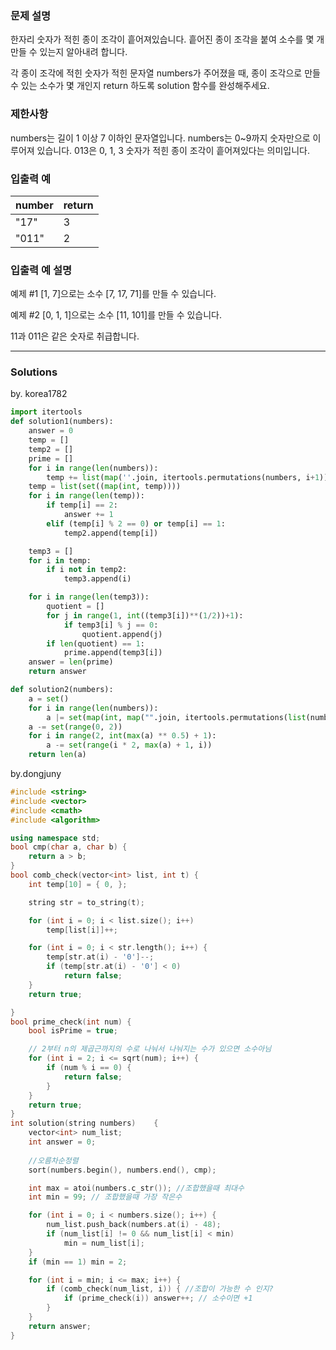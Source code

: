 ### 문제 설명
한자리 숫자가 적힌 종이 조각이 흩어져있습니다. 흩어진 종이 조각을 붙여 소수를 몇 개 만들 수 있는지 알아내려 합니다.

각 종이 조각에 적힌 숫자가 적힌 문자열 numbers가 주어졌을 때, 종이 조각으로 만들 수 있는 소수가 몇 개인지 return 하도록 solution 함수를 완성해주세요.
### 제한사항
numbers는 길이 1 이상 7 이하인 문자열입니다.
numbers는 0~9까지 숫자만으로 이루어져 있습니다.
013은 0, 1, 3 숫자가 적힌 종이 조각이 흩어져있다는 의미입니다.
### 입출력 예
|number	|	return|
|--|--|
|"17"| 3|
|"011"| 2|


### 입출력 예 설명
예제 #1
[1, 7]으로는 소수 [7, 17, 71]를 만들 수 있습니다.

예제 #2
[0, 1, 1]으로는 소수 [11, 101]를 만들 수 있습니다.

11과 011은 같은 숫자로 취급합니다.

---
### Solutions

by. korea1782

```python
import itertools
def solution1(numbers):
    answer = 0
    temp = []
    temp2 = []
    prime = []
    for i in range(len(numbers)):
        temp += list(map(''.join, itertools.permutations(numbers, i+1)))
    temp = list(set((map(int, temp))))
    for i in range(len(temp)):
        if temp[i] == 2:
            answer += 1
        elif (temp[i] % 2 == 0) or temp[i] == 1:
            temp2.append(temp[i])

    temp3 = []
    for i in temp:
        if i not in temp2:
            temp3.append(i)

    for i in range(len(temp3)):
        quotient = []
        for j in range(1, int((temp3[i])**(1/2))+1):
            if temp3[i] % j == 0:
                quotient.append(j)
        if len(quotient) == 1:
            prime.append(temp3[i])
    answer = len(prime)
    return answer

def solution2(numbers):
    a = set()
    for i in range(len(numbers)):
        a |= set(map(int, map("".join, itertools.permutations(list(numbers), i + 1))))
    a -= set(range(0, 2))
    for i in range(2, int(max(a) ** 0.5) + 1):
        a -= set(range(i * 2, max(a) + 1, i))
    return len(a)
```
by.dongjuny
```c++
#include <string>
#include <vector>
#include <cmath>
#include <algorithm>

using namespace std;
bool cmp(char a, char b) {
    return a > b;
}
bool comb_check(vector<int> list, int t) {
    int temp[10] = { 0, };

    string str = to_string(t);

    for (int i = 0; i < list.size(); i++)
        temp[list[i]]++;

    for (int i = 0; i < str.length(); i++) {
        temp[str.at(i) - '0']--;
        if (temp[str.at(i) - '0'] < 0)
            return false;
    }
    return true;

}
bool prime_check(int num) {
    bool isPrime = true;

    // 2부터 n의 제곱근까지의 수로 나눠서 나눠지는 수가 있으면 소수아님
    for (int i = 2; i <= sqrt(num); i++) {
        if (num % i == 0) {
            return false;
        }
    }
    return true;
}
int solution(string numbers)    {
    vector<int> num_list;
    int answer = 0;
    
    //오름차순정렬
    sort(numbers.begin(), numbers.end(), cmp);

    int max = atoi(numbers.c_str()); //조합했을때 최대수
    int min = 99; // 조합했을때 가장 작은수

    for (int i = 0; i < numbers.size(); i++) {
        num_list.push_back(numbers.at(i) - 48);
        if (num_list[i] != 0 && num_list[i] < min)
            min = num_list[i];
    }
    if (min == 1) min = 2;

    for (int i = min; i <= max; i++) {
        if (comb_check(num_list, i)) { //조합이 가능한 수 인지?
            if (prime_check(i)) answer++; // 소수이면 +1
        }
    }
    return answer;
}
```
